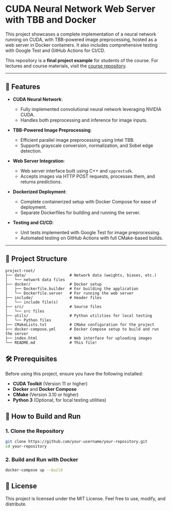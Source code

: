 # CUDA Neural Network Web Server with TBB and Docker

This project showcases a complete implementation of a neural network running on CUDA, with TBB-powered image preprocessing, hosted as a web server in Docker containers. It also includes comprehensive testing with Google Test and GitHub Actions for CI/CD.

This repository is a **final project example** for students of the course. For lectures and course materials, visit the [course repository](https://github.com/Liahimz/Lectures).

---

## 🚀 Features

- **CUDA Neural Network**:
  - Fully implemented convolutional neural network leveraging NVIDIA CUDA.
  - Handles both preprocessing and inference for image inputs.

- **TBB-Powered Image Preprocessing**:
  - Efficient parallel image preprocessing using Intel TBB.
  - Supports grayscale conversion, normalization, and Sobel edge detection.

- **Web Server Integration**:
  - Web server interface built using C++ and `cpprestsdk`.
  - Accepts images via HTTP POST requests, processes them, and returns predictions.

- **Dockerized Deployment**:
  - Complete containerized setup with Docker Compose for ease of deployment.
  - Separate Dockerfiles for building and running the server.

- **Testing and CI/CD**:
  - Unit tests implemented with Google Test for image preprocessing.
  - Automated testing on GitHub Actions with full CMake-based builds.

---

## 📂 Project Structure

```plaintext
project-root/
├── data/                   # Network data (weights, biases, etc.)
│   └── network data files
├── docker/                 # Docker setup
│   ├── Dockerfile.builder  # For building the application
│   └── Dockerfile.server   # For running the web server
├── include/                # Header files
│   └── include file(s)
├── src/                    # Source files
│   └── src files
├── utils/                  # Python utilities for local testing
│   └── Python files
├── CMakeLists.txt          # CMake configuration for the project
├── docker-compose.yml      # Docker Compose setup to build and run the server
├── index.html              # Web interface for uploading images
└── README.md               # This file!
```

## 🛠️ Prerequisites

Before using this project, ensure you have the following installed:

- **CUDA Toolkit** (Version 11 or higher)
- **Docker** and **Docker Compose**
- **CMake** (Version 3.10 or higher)
- **Python 3** (Optional, for local testing utilities)

## 🔧 How to Build and Run

### 1. Clone the Repository

```bash
git clone https://github.com/your-username/your-repository.git
cd your-repository
```

### 2. Build and Run with Docker

```bash
docker-compose up --build
```

## 📜 License

This project is licensed under the MIT License. Feel free to use, modify, and distribute.
